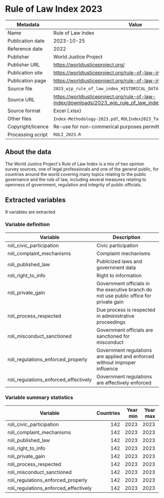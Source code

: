 # Rule of Law Index 2023

Metadata | Value
--- | ---
Name | Rule of Law Index
Publication date | 2023-10-25
Reference date | 2022
Publisher | World Justice Project
Publisher URL | https://worldjusticeproject.org/
Publication site | https://worldjusticeproject.org/rule-of-law-index/
Publication page | https://worldjusticeproject.org/rule-of-law-index/
Source file | `2023_wjp_rule_of_law_index_HISTORICAL_DATA.xlsx`
Source URL | https://worldjusticeproject.org/rule-of-law-index/downloads/2023_wjp_rule_of_law_index_HISTORICAL_DATA.xlsx
Source format | Excel (.xlsx)
Other files | `Index-Methodology-2023.pdf`, `ROLIndex2023_Table_of_Variables.pdf`
Copyright/licence | Re-use for non-commerical purposes permitted
Processing script | `ROLI_2023.R`

## About the data

The World Justice Project's Rule of Law Index is a mix of two opinion survey
sources, one of legal professionals and one of the general public, for countries
around the world covering many topics relating to the public governance and the
rule of law, including several measures relating to openness of government,
regulation and integrity of public officials.

## Extracted variables

9 variables are extracted

### Variable definition

Variable | Description
--- | ---
roli_civic_participation | Civic participation
roli_complaint_mechanisms | Complaint mechanisms
roli_published_law | Publicized laws and government data
roli_right_to_info | Right to information
roli_private_gain | Government officials in the executive branch do not use public office for private gain
roli_process_respected | Due process is respected in administrative proceedings
roli_misconduct_sanctioned | Government officials are sanctioned for misconduct
roli_regulations_enforced_properly | Government regulations are applied and enforced without improper influence
roli_regulations_enforced_effectively | Government regulations are effectively enforced

### Variable summary statistics

Variable | Countries | Year min | Year max | Value min | Value max
--- | ---: | ---: | ---: | ---: | ---:
roli_civic_participation | 142 | 2023 | 2023 | 0.156 | 0.941
roli_complaint_mechanisms | 142 | 2023 | 2023 | 0.255 | 0.928
roli_published_law | 142 | 2023 | 2023 | 0.100 | 0.909
roli_right_to_info | 142 | 2023 | 2023 | 0.125 | 0.903
roli_private_gain | 142 | 2023 | 2023 | 0.227 | 0.940
roli_process_respected | 142 | 2023 | 2023 | 0.011 | 0.936
roli_misconduct_sanctioned | 142 | 2023 | 2023 | 0.107 | 0.938
roli_regulations_enforced_properly | 142 | 2023 | 2023 | 0.225 | 0.987
roli_regulations_enforced_effectively | 142 | 2023 | 2023 | 0.241 | 0.857

